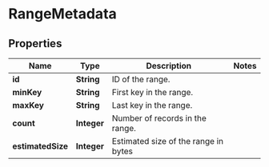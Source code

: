 

# RangeMetadata


## Properties

| Name | Type | Description | Notes |
|------------ | ------------- | ------------- | -------------|
|**id** | **String** | ID of the range. |  |
|**minKey** | **String** | First key in the range. |  |
|**maxKey** | **String** | Last key in the range. |  |
|**count** | **Integer** | Number of records in the range. |  |
|**estimatedSize** | **Integer** | Estimated size of the range in bytes |  |



